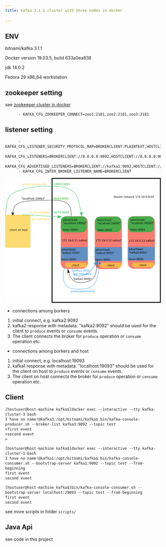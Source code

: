 ```yaml
---
title: kafka 3.1.1 cluster with three nodes in docker

---
```


## ENV

bitnami/kafka 3.1.1

Docker version 19.03.5, build 633a0ea838

jdk 14.0.2

Fedora 29 x86_64 workstation

## zookeeper setting

see [zookeeper cluster in docker](https://github.com/ppdouble/zookeeper-cluster-docker#readme)

```text
      - KAFKA_CFG_ZOOKEEPER_CONNECT=zoo1:2181,zoo2:2181,zoo3:2181
```

## listener setting

```text
      - KAFKA_CFG_LISTENER_SECURITY_PROTOCOL_MAP=BROKERCLIENT:PLAINTEXT,HOSTCLIENT:PLAINTEXT
      - KAFKA_CFG_LISTENERS=BROKERCLIENT://0.0.0.0:9092,HOSTCLIENT://0.0.0.0:9093
      - KAFKA_CFG_ADVERTISED_LISTENERS=BROKERCLIENT://kafka1:9092,HOSTCLIENT://localhost:19093
      - KAFKA_CFG_INTER_BROKER_LISTENER_NAME=BROKERCLIENT
```

![advertised listener setting](doc/listenersetting.png)

- connections among borkers

1. initial connect, e.g. kafka2:9092
2. kafka2 response with metadata. "kafka2:9092" should be used for the client to `produce` events or `consume` events.
3. The client connects the broker for `produce` operation or `consume` operation etc. 

- connections among borkers and host

1. initial connect, e.g. localhost:19093
2. kafka1 response with metadata. "localhost:19093" should be used for the client on host to `produce` events or `consume` events. 
3. The client on host connects the broker for `produce` operation or `consume` operation etc.

## Client

```text
[hostuser@host-machine kafka$]docker exec --interactive --tty kafka-cluster-3 bash
I have no name!@kafka3:/opt/bitnami/kafka$ bin/kafka-console-producer.sh --broker-list kafka3:9092 --topic test
>first event
>second event
>
```

```
[hostuser@host-machine kafka$]docker exec --interactive --tty kafka-cluster-1 bash
I have no name!@kafka1:/opt/bitnami/kafka$ bin/kafka-console-consumer.sh --bootstrap-server kafka1:9092 --topic test --from-beginning
first event
second event
```

```text
[hostuser@host-machine kafka$]bin/kafka-console-consumer.sh --bootstrap-server localhost:29093 --topic test --from-beginning
first event
second event
```

see more scripts in folder `scripts/`

## Java Api

see code in this project
